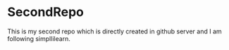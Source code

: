 # SecondRepo
This is my second repo which is directly created in github server and I am following simpllilearn.
